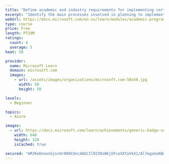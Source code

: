 ```yaml
---
title: "Define academic and industry requirements for implementing certifications in degree programs"
excerpt: "Identify the main processes involved in planning to implement certifications and to define academic and industry requirements in a new program proposal document."
webUrl: https://docs.microsoft.com/en-us/learn/modules/academic-program-certifications-define-requirements/
type: course
price: Free
length: PT29M
ratings:
  count: 4
  average: 5
heat: 50

provider:
  name: Microsoft Learn
  domain: microsoft.com
  images:
    - url: /assets/images/organizations/microsoft.com-50x50.jpg
      width: 50
      height: 50

levels:
  - Beginner

topics:
  - Azure

images:
  - url: https://docs.microsoft.com/learn/achievements/generic-badge-social.png
    width: 640
    height: 320
    isCached: true

secured: "mMJKeDnoxnGjncHr008CUnc4AGCIl9230zWEjUFcoXXTaVkX1/Al7egxkoKBAjy6DabBgzyf0GEKO2kq3/zfL56AznoIfJedJzgu6h790cc3rOPdnaUhikiS1gkYDpg0wrrYQ1RZzReJ/J/E1+2I0Vu8s7XkjwCxWJzg+TBeBEcug+J7a9MeGS8ZnI9AQttYnLIqxRoHcZBipdX2eFrnNo+dBSyKOeuUjZcdZuBF9OA2vibeiXq6tw9ofbIR7CUpwwR7sTNYCy1fD6y6yXY4k44HxFVW5P0Eg1WTvgAAYW5nykTey3BB2yx4wlvzmYnH99CSTaJk4op0loCvLB+EveuhG99UTYO5F/iuUzVqH17ojvn3PvY/Qcc4ult8a9MyR4oSeZtlvHb0FOea/zfE5s9l/qXV6f/IIEA+/XwVE5M=;g8H3UdM3h6j0/t8tlI0MNA=="
---
```


